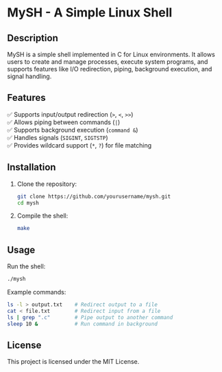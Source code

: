 # MySH - A Simple Linux Shell  

## Description  
MySH is a simple shell implemented in C for Linux environments. It allows users to create and manage processes, execute system programs, and supports features like I/O redirection, piping, background execution, and signal handling.  

## Features  
✅ Supports input/output redirection (`>`, `<`, `>>`)  
✅ Allows piping between commands (`|`)  
✅ Supports background execution (`command &`)  
✅ Handles signals (`SIGINT`, `SIGTSTP`)  
✅ Provides wildcard support (`*`, `?`) for file matching  

## Installation  

1. Clone the repository:  
   ```sh
   git clone https://github.com/yourusername/mysh.git
   cd mysh
   ```  
2. Compile the shell:  
   ```sh
   make
   ```  

## Usage  

Run the shell:  
```sh
./mysh
```  
Example commands:  
```sh
ls -l > output.txt    # Redirect output to a file  
cat < file.txt        # Redirect input from a file  
ls | grep ".c"        # Pipe output to another command  
sleep 10 &            # Run command in background  
```  

## License  
This project is licensed under the MIT License.  
